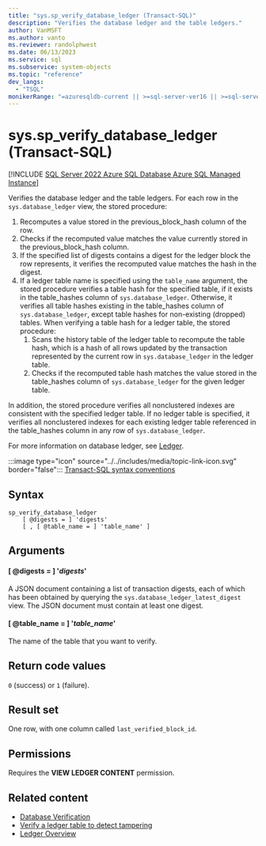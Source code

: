 ```yaml
---
title: "sys.sp_verify_database_ledger (Transact-SQL)"
description: "Verifies the database ledger and the table ledgers."
author: VanMSFT
ms.author: vanto
ms.reviewer: randolphwest
ms.date: 06/13/2023
ms.service: sql
ms.subservice: system-objects
ms.topic: "reference"
dev_langs:
  - "TSQL"
monikerRange: "=azuresqldb-current || >=sql-server-ver16 || >=sql-server-linux-ver16"
---
```

# sys.sp_verify_database_ledger (Transact-SQL)

[!INCLUDE [SQL Server 2022 Azure SQL Database Azure SQL Managed Instance](../../includes/applies-to-version/sqlserver2022-asdb-asmi.md)]

Verifies the database ledger and the table ledgers. For each row in the `sys.database_ledger` view, the stored procedure:

1. Recomputes a value stored in the previous_block_hash column of the row.
1. Checks if the recomputed value matches the value currently stored in the previous_block_hash column.
1. If the specified list of digests contains a digest for the ledger block the row represents, it verifies the recomputed value matches the hash in the digest.
1. If a ledger table name is specified using the `table_name` argument, the stored procedure verifies a table hash for the specified table, if it exists in the table_hashes column of `sys.database_ledger`. Otherwise, it verifies all table hashes existing in the table_hashes column of `sys.database_ledger`, except table hashes for non-existing (dropped) tables. When verifying a table hash for a ledger table, the stored procedure:
   1. Scans the history table of the ledger table to recompute the table hash, which is a hash of all rows updated by the transaction represented by the current row in `sys.database_ledger` in the ledger table.
   1. Checks if the recomputed table hash matches the value stored in the table_hashes column of `sys.database_ledger` for the given ledger table.

In addition, the stored procedure verifies all nonclustered indexes are consistent with the specified ledger table. If no ledger table is specified, it verifies all nonclustered indexes for each existing ledger table referenced in the table_hashes column in any row of `sys.database_ledger`.

For more information on database ledger, see [Ledger](/azure/azure-sql/database/ledger-overview).

:::image type="icon" source="../../includes/media/topic-link-icon.svg" border="false"::: [Transact-SQL syntax conventions](../../t-sql/language-elements/transact-sql-syntax-conventions-transact-sql.md)

## Syntax

```syntaxsql
sp_verify_database_ledger
    [ @digests = ] 'digests'
    [ , [ @table_name = ] 'table_name' ]
```

## Arguments

#### [ @digests = ] '*digests*'

A JSON document containing a list of transaction digests, each of which has been obtained by querying the `sys.database_ledger_latest_digest` view. The JSON document must contain at least one digest.

#### [ @table_name = ] '*table_name*'

The name of the table that you want to verify.

## Return code values

`0` (success) or `1` (failure).

## Result set

One row, with one column called `last_verified_block_id`.

## Permissions

Requires the **VIEW LEDGER CONTENT** permission.

## Related content

- [Database Verification](../security/ledger/ledger-database-verification.md)
- [Verify a ledger table to detect tampering](../security/ledger/ledger-verify-database.md)
- [Ledger Overview](../security/ledger/ledger-overview.md)
